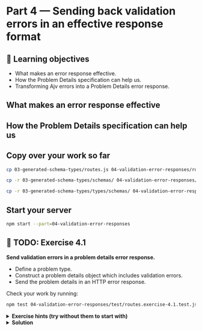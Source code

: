 # Part 4 — Sending back validation errors in an effective response format

## 🧠 Learning objectives

- What makes an error response effective.
- How the Problem Details specification can help us.
- Transforming Ajv errors into a Problem Details error response.

## What makes an error response effective

<!-- TODO: Content -->

## How the Problem Details specification can help us

<!-- TODO: Create a diagram to visualise problem types and problem details objects -->

<!-- TODO: Pull in content from launch email 'Email 6 - Sending effective validation error responses' -->

## Copy over your work so far

```sh
cp 03-generated-schema-types/routes.js 04-validation-error-responses/routes.js

cp -r 03-generated-schema-types/schemas/ 04-validation-error-responses/

cp -r 03-generated-schema-types/types/schemas/ 04-validation-error-responses/types/
```

## Start your server

```sh
npm start --part=04-validation-error-responses
```

## 🎯 TODO: Exercise 4.1

**Send validation errors in a problem details error response.**

- Define a problem type.
- Construct a problem details object which includes validation errors.
- Send the problem details in an HTTP error response.

Check your work by running:

```sh
npm test 04-validation-error-responses/test/routes.exercise-4.1.test.js
```

<details>
  <summary><strong>Exercise hints (try without them to start with)</strong></summary>

  - TODO
</details>

<details>
  <summary><strong>Solution</strong></summary>

  You can see a passing solution in
  [completed/routes.exercise-4.1.completed.js](completed/routes.exercise-4.1.completed.js).
</details>
